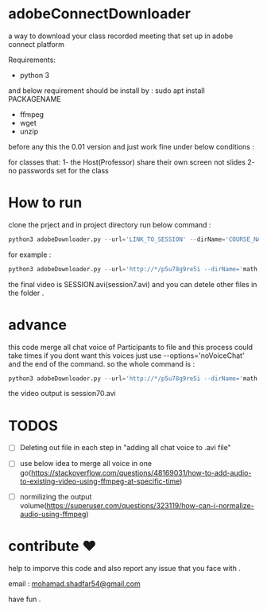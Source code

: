 # adobeConnectDownloader

a way to download your class recorded meeting that set up in adobe connect platform

Requirements:

* python 3

and below requirement should be install by : sudo apt install PACKAGENAME

* ffmpeg
* wget
* unzip

before any this the 0.01 version and just work fine under below conditions :

  for classes that:
    1- the Host(Professor) share their own screen not slides
    2- no passwords set for the class
    
# How to run 

clone the prject and in project directory run below command :

```python
python3 adobeDownloader.py --url='LINK_TO_SESSION' --dirName='COURSE_NAME' --fileName='SESSION'
```

for example :

```python
python3 adobeDownloader.py --url='http://*/p5u78g9re5i --dirName='math' --fileName='session7'
```

the final video is SESSION.avi(session7.avi) and you can detele other files in the folder .

# advance 

this code merge all chat voice of Participants to file and this process could take times if you dont want this voices just use --options='noVoiceChat' and the end of the command. so the whole command is :

```python
python3 adobeDownloader.py --url='http://*/p5u78g9re5i --dirName='math' --fileName='session7' --options='noVoiceChat'
```

the video output is session70.avi

# TODOS

- [ ] Deleting out file in each step in "adding all chat voice to .avi file"

- [ ] use below idea to merge all voice in one go(https://stackoverflow.com/questions/48169031/how-to-add-audio-to-existing-video-using-ffmpeg-at-specific-time)

- [ ] normilizing the output volume(https://superuser.com/questions/323119/how-can-i-normalize-audio-using-ffmpeg)

# contribute :heart:

help to imporve this code and also report any issue that you face with .

email : mohamad.shadfar54@gmail.com

have fun .
